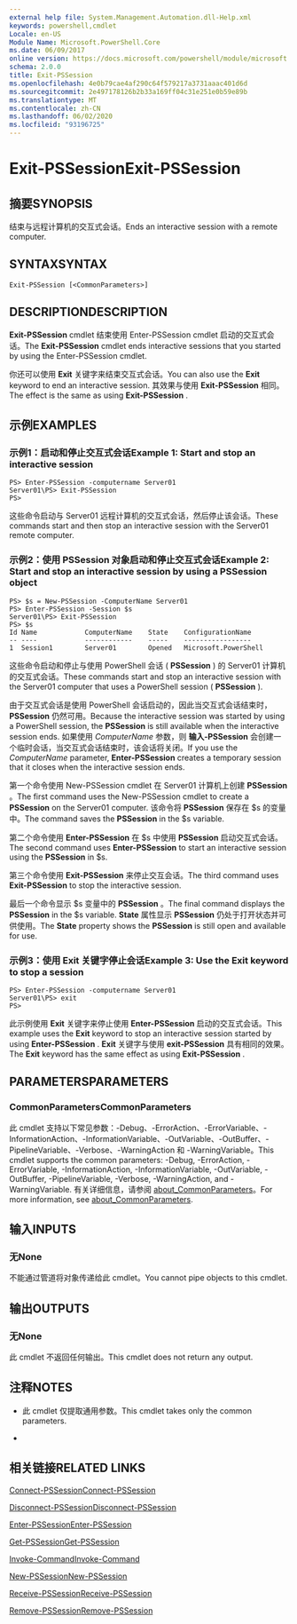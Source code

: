 ```yaml
---
external help file: System.Management.Automation.dll-Help.xml
keywords: powershell,cmdlet
Locale: en-US
Module Name: Microsoft.PowerShell.Core
ms.date: 06/09/2017
online version: https://docs.microsoft.com/powershell/module/microsoft.powershell.core/exit-pssession?view=powershell-6&WT.mc_id=ps-gethelp
schema: 2.0.0
title: Exit-PSSession
ms.openlocfilehash: 4e0b79cae4af290c64f579217a3731aaac401d6d
ms.sourcegitcommit: 2e497178126b2b33a169ff04c31e251e0b59e89b
ms.translationtype: MT
ms.contentlocale: zh-CN
ms.lasthandoff: 06/02/2020
ms.locfileid: "93196725"
---
```

# <span data-ttu-id="b609b-103">Exit-PSSession</span><span class="sxs-lookup"><span data-stu-id="b609b-103">Exit-PSSession</span></span>

## <span data-ttu-id="b609b-104">摘要</span><span class="sxs-lookup"><span data-stu-id="b609b-104">SYNOPSIS</span></span>
<span data-ttu-id="b609b-105">结束与远程计算机的交互式会话。</span><span class="sxs-lookup"><span data-stu-id="b609b-105">Ends an interactive session with a remote computer.</span></span>

## <span data-ttu-id="b609b-106">SYNTAX</span><span class="sxs-lookup"><span data-stu-id="b609b-106">SYNTAX</span></span>

```
Exit-PSSession [<CommonParameters>]
```

## <span data-ttu-id="b609b-107">DESCRIPTION</span><span class="sxs-lookup"><span data-stu-id="b609b-107">DESCRIPTION</span></span>

<span data-ttu-id="b609b-108">**Exit-PSSession** cmdlet 结束使用 Enter-PSSession cmdlet 启动的交互式会话。</span><span class="sxs-lookup"><span data-stu-id="b609b-108">The **Exit-PSSession** cmdlet ends interactive sessions that you started by using the Enter-PSSession cmdlet.</span></span>

<span data-ttu-id="b609b-109">你还可以使用 **Exit** 关键字来结束交互式会话。</span><span class="sxs-lookup"><span data-stu-id="b609b-109">You can also use the **Exit** keyword to end an interactive session.</span></span>
<span data-ttu-id="b609b-110">其效果与使用 **Exit-PSSession** 相同。</span><span class="sxs-lookup"><span data-stu-id="b609b-110">The effect is the same as using **Exit-PSSession** .</span></span>

## <span data-ttu-id="b609b-111">示例</span><span class="sxs-lookup"><span data-stu-id="b609b-111">EXAMPLES</span></span>

### <span data-ttu-id="b609b-112">示例1：启动和停止交互式会话</span><span class="sxs-lookup"><span data-stu-id="b609b-112">Example 1: Start and stop an interactive session</span></span>

```
PS> Enter-PSSession -computername Server01
Server01\PS> Exit-PSSession
PS>
```

<span data-ttu-id="b609b-113">这些命令启动与 Server01 远程计算机的交互式会话，然后停止该会话。</span><span class="sxs-lookup"><span data-stu-id="b609b-113">These commands start and then stop an interactive session with the Server01 remote computer.</span></span>

### <span data-ttu-id="b609b-114">示例2：使用 PSSession 对象启动和停止交互式会话</span><span class="sxs-lookup"><span data-stu-id="b609b-114">Example 2: Start and stop an interactive session by using a PSSession object</span></span>

```
PS> $s = New-PSSession -ComputerName Server01
PS> Enter-PSSession -Session $s
Server01\PS> Exit-PSSession
PS> $s
Id Name            ComputerName    State    ConfigurationName
-- ----            ------------    -----    -----------------
1  Session1        Server01        Opened   Microsoft.PowerShell
```

<span data-ttu-id="b609b-115">这些命令启动和停止与使用 PowerShell 会话 ( **PSSession** ) 的 Server01 计算机的交互式会话。</span><span class="sxs-lookup"><span data-stu-id="b609b-115">These commands start and stop an interactive session with the Server01 computer that uses a PowerShell session ( **PSSession** ).</span></span>

<span data-ttu-id="b609b-116">由于交互式会话是使用 PowerShell 会话启动的，因此当交互式会话结束时， **PSSession** 仍然可用。</span><span class="sxs-lookup"><span data-stu-id="b609b-116">Because the interactive session was started by using a PowerShell session, the **PSSession** is still available when the interactive session ends.</span></span>
<span data-ttu-id="b609b-117">如果使用 *ComputerName* 参数，则 **输入-PSSession** 会创建一个临时会话，当交互式会话结束时，该会话将关闭。</span><span class="sxs-lookup"><span data-stu-id="b609b-117">If you use the *ComputerName* parameter, **Enter-PSSession** creates a temporary session that it closes when the interactive session ends.</span></span>

<span data-ttu-id="b609b-118">第一个命令使用 New-PSSession cmdlet 在 Server01 计算机上创建 **PSSession** 。</span><span class="sxs-lookup"><span data-stu-id="b609b-118">The first command uses the New-PSSession cmdlet to create a **PSSession** on the Server01 computer.</span></span>
<span data-ttu-id="b609b-119">该命令将 **PSSession** 保存在 $s 的变量中。</span><span class="sxs-lookup"><span data-stu-id="b609b-119">The command saves the **PSSession** in the $s variable.</span></span>

<span data-ttu-id="b609b-120">第二个命令使用 **Enter-PSSession** 在 $s 中使用 **PSSession** 启动交互式会话。</span><span class="sxs-lookup"><span data-stu-id="b609b-120">The second command uses **Enter-PSSession** to start an interactive session using the **PSSession** in $s.</span></span>

<span data-ttu-id="b609b-121">第三个命令使用 **Exit-PSSession** 来停止交互会话。</span><span class="sxs-lookup"><span data-stu-id="b609b-121">The third command uses **Exit-PSSession** to stop the interactive session.</span></span>

<span data-ttu-id="b609b-122">最后一个命令显示 $s 变量中的 **PSSession** 。</span><span class="sxs-lookup"><span data-stu-id="b609b-122">The final command displays the **PSSession** in the $s variable.</span></span>
<span data-ttu-id="b609b-123">**State** 属性显示 **PSSession** 仍处于打开状态并可供使用。</span><span class="sxs-lookup"><span data-stu-id="b609b-123">The **State** property shows the **PSSession** is still open and available for use.</span></span>

### <span data-ttu-id="b609b-124">示例3：使用 Exit 关键字停止会话</span><span class="sxs-lookup"><span data-stu-id="b609b-124">Example 3: Use the Exit keyword to stop a session</span></span>

```
PS> Enter-PSSession -computername Server01
Server01\PS> exit
PS>
```

<span data-ttu-id="b609b-125">此示例使用 **Exit** 关键字来停止使用 **Enter-PSSession** 启动的交互式会话。</span><span class="sxs-lookup"><span data-stu-id="b609b-125">This example uses the **Exit** keyword to stop an interactive session started by using **Enter-PSSession** .</span></span>
<span data-ttu-id="b609b-126">**Exit** 关键字与使用 **exit-PSSession** 具有相同的效果。</span><span class="sxs-lookup"><span data-stu-id="b609b-126">The **Exit** keyword has the same effect as using **Exit-PSSession** .</span></span>

## <span data-ttu-id="b609b-127">PARAMETERS</span><span class="sxs-lookup"><span data-stu-id="b609b-127">PARAMETERS</span></span>

### <span data-ttu-id="b609b-128">CommonParameters</span><span class="sxs-lookup"><span data-stu-id="b609b-128">CommonParameters</span></span>

<span data-ttu-id="b609b-129">此 cmdlet 支持以下常见参数：-Debug、-ErrorAction、-ErrorVariable、-InformationAction、-InformationVariable、-OutVariable、-OutBuffer、-PipelineVariable、-Verbose、-WarningAction 和 -WarningVariable。</span><span class="sxs-lookup"><span data-stu-id="b609b-129">This cmdlet supports the common parameters: -Debug, -ErrorAction, -ErrorVariable, -InformationAction, -InformationVariable, -OutVariable, -OutBuffer, -PipelineVariable, -Verbose, -WarningAction, and -WarningVariable.</span></span> <span data-ttu-id="b609b-130">有关详细信息，请参阅 [about_CommonParameters](https://go.microsoft.com/fwlink/?LinkID=113216)。</span><span class="sxs-lookup"><span data-stu-id="b609b-130">For more information, see [about_CommonParameters](https://go.microsoft.com/fwlink/?LinkID=113216).</span></span>

## <span data-ttu-id="b609b-131">输入</span><span class="sxs-lookup"><span data-stu-id="b609b-131">INPUTS</span></span>

### <span data-ttu-id="b609b-132">无</span><span class="sxs-lookup"><span data-stu-id="b609b-132">None</span></span>

<span data-ttu-id="b609b-133">不能通过管道将对象传递给此 cmdlet。</span><span class="sxs-lookup"><span data-stu-id="b609b-133">You cannot pipe objects to this cmdlet.</span></span>

## <span data-ttu-id="b609b-134">输出</span><span class="sxs-lookup"><span data-stu-id="b609b-134">OUTPUTS</span></span>

### <span data-ttu-id="b609b-135">无</span><span class="sxs-lookup"><span data-stu-id="b609b-135">None</span></span>

<span data-ttu-id="b609b-136">此 cmdlet 不返回任何输出。</span><span class="sxs-lookup"><span data-stu-id="b609b-136">This cmdlet does not return any output.</span></span>

## <span data-ttu-id="b609b-137">注释</span><span class="sxs-lookup"><span data-stu-id="b609b-137">NOTES</span></span>

* <span data-ttu-id="b609b-138">此 cmdlet 仅提取通用参数。</span><span class="sxs-lookup"><span data-stu-id="b609b-138">This cmdlet takes only the common parameters.</span></span>

*

## <span data-ttu-id="b609b-139">相关链接</span><span class="sxs-lookup"><span data-stu-id="b609b-139">RELATED LINKS</span></span>

[<span data-ttu-id="b609b-140">Connect-PSSession</span><span class="sxs-lookup"><span data-stu-id="b609b-140">Connect-PSSession</span></span>](Connect-PSSession.md)

[<span data-ttu-id="b609b-141">Disconnect-PSSession</span><span class="sxs-lookup"><span data-stu-id="b609b-141">Disconnect-PSSession</span></span>](Disconnect-PSSession.md)

[<span data-ttu-id="b609b-142">Enter-PSSession</span><span class="sxs-lookup"><span data-stu-id="b609b-142">Enter-PSSession</span></span>](Enter-PSSession.md)

[<span data-ttu-id="b609b-143">Get-PSSession</span><span class="sxs-lookup"><span data-stu-id="b609b-143">Get-PSSession</span></span>](Get-PSSession.md)

[<span data-ttu-id="b609b-144">Invoke-Command</span><span class="sxs-lookup"><span data-stu-id="b609b-144">Invoke-Command</span></span>](Invoke-Command.md)

[<span data-ttu-id="b609b-145">New-PSSession</span><span class="sxs-lookup"><span data-stu-id="b609b-145">New-PSSession</span></span>](New-PSSession.md)

[<span data-ttu-id="b609b-146">Receive-PSSession</span><span class="sxs-lookup"><span data-stu-id="b609b-146">Receive-PSSession</span></span>](Receive-PSSession.md)

[<span data-ttu-id="b609b-147">Remove-PSSession</span><span class="sxs-lookup"><span data-stu-id="b609b-147">Remove-PSSession</span></span>](Remove-PSSession.md)
